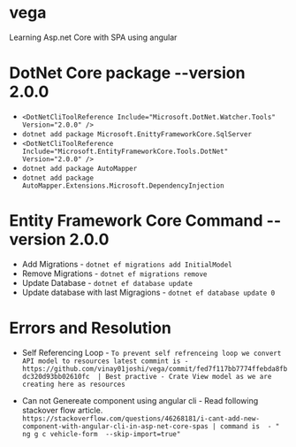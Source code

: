# vega
Learning Asp.net Core with SPA using angular


# DotNet Core package --version 2.0.0
* `<DotNetCliToolReference Include="Microsoft.DotNet.Watcher.Tools" Version="2.0.0" />`
* `dotnet add package Microsoft.EnittyFrameworkCore.SqlServer`
* `<DotNetCliToolReference Include="Microsoft.EntityFrameworkCore.Tools.DotNet" Version="2.0.0" />`
* `dotnet add package AutoMapper`
* `dotnet add package AutoMapper.Extensions.Microsoft.DependencyInjection`


# Entity Framework Core Command --version 2.0.0
* Add Migrations - `dotnet ef migrations add InitialModel`
* Remove Migrations -  `dotnet ef migrations remove`
* Update Database - `dotnet ef database update`
* Update database with last Migragions - `dotnet ef database update 0`


# Errors and Resolution
* Self Referencing Loop - ` To prevent self refrenceing loop we convert API model to resources latest commint is - https://github.com/vinay01joshi/vega/commit/fed7f117bb7774ffebda8fbdc320d93bb02610fc  | Best practive - Crate View model as we are creating here as resources `

* Can not Genereate component using angular cli - Read following stackover flow article.
    ` https://stackoverflow.com/questions/46268181/i-cant-add-new-component-with-angular-cli-in-asp-net-core-spas | command is  - " ng g c vehicle-form  --skip-import=true" `